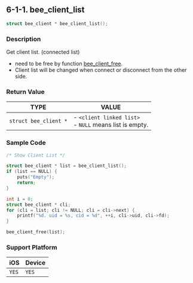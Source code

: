 ## 6-1-1. bee_client_list

```c
struct bee_client * bee_client_list();
```

### Description

Get client list. (connected list)

* need to be free by function [bee_client_free](6.1.2_bee_client_free.md).
* Client list will be changed when connect or disconnect from the other side.

### Return Value

| TYPE | VALUE |
| :--: | -- |
| `struct bee_client *` | - `<client linked list>`<br> - `NULL` means list is empty. |

### Sample Code

```c
/* Show Client List */

struct bee_client * list = bee_client_list();
if (list == NULL) {
    puts("Empty");
    return;
}

int i = 0;
struct bee_client * cli;
for (cli = list; cli != NULL; cli = cli->next) {
    printf("%d. uid = %s, cid = %d", ++i, cli->uid, cli->fd);
}

bee_client_free(list);
```

### Support Platform

| iOS | Device |
| -- | -- |
| `YES` | `YES` |
